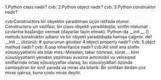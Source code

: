 1.Python class nədir?
cvb:
2.Python object nədir?
cvb:
3.Python construktor nədir?

cvb:Constructors bir obyektin yaradılması üçün istifadə olunur. Constructors-un vəzifəsi, bir class obyekti yaradıldıqda, sinifin məlumat üzvlərinə başlanğıc vermək (dəyərlər təyin etmək). Python-da __init __ () metodu konstruktor adlanır və bir obyekt yaradıldıqda həmişə çağırılır.
    def __init __ (özünü): 
    # qurucunun gövdəsi
4.object property nədir?
cvb:
5.objct method nədir?
cvb:
6.oop inheritance nədir?
cvb:Alt sinif ana sinifin xüsusiyyətlərini ala bilər
  mes:-Məsələn, təkər nömrəsi, sürət ... kimi xüsusiyyətlərin yenidən yazılması əvəzinə avtomobil və velosiped siniflərində ortaq xüsusiyyətlər olaraq, bu xüsusiyyətləri özündə cəmləşdirən bir sinif yarada və miras ala bilərik. Bir sinifdən birdən çox  miras qalırsa, buna çoxlu miras deyilir.